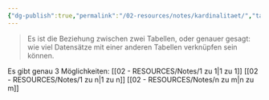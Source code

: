 ```yaml
---
{"dg-publish":true,"permalink":"/02-resources/notes/kardinalitaet/","tags":["datenbank","prüfungsrelevant"],"noteIcon":"","updated":"2024-06-17T09:37:42.854+02:00"}
---
```


> Es ist die Beziehung zwischen zwei Tabellen, oder genauer gesagt: wie viel Datensätze mit einer anderen Tabellen verknüpfen sein können.

Es gibt genau 3 Möglichkeiten:
[[02 - RESOURCES/Notes/1 zu 1\|1 zu 1]]
[[02 - RESOURCES/Notes/1 zu n\|1 zu n]]
[[02 - RESOURCES/Notes/n zu m\|n zu m]]